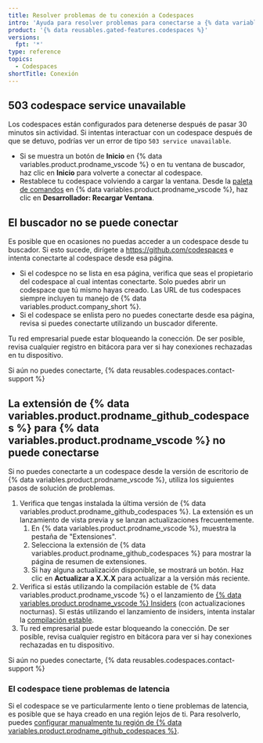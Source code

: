 ```yaml
---
title: Resolver problemas de tu conexión a Codespaces
intro: 'Ayuda para resolver problemas para conectarse a {% data variables.product.prodname_codespaces %}.'
product: '{% data reusables.gated-features.codespaces %}'
versions:
  fpt: '*'
type: reference
topics:
  - Codespaces
shortTitle: Conexión
---
```


## 503 codespace service unavailable

Los codespaces están configurados para detenerse después de pasar 30 minutos sin actividad. Si intentas interactuar con un codespace después de que se detuvo, podrías ver un error de tipo `503 service unavailable`.

- Si se muestra un botón de **Inicio** en {% data variables.product.prodname_vscode %} o en tu ventana de buscador, haz clic en **Inicio** para volverte a conectar al codespace.
- Restablece tu codespace volviendo a cargar la ventana. Desde la [paleta de comandos](/codespaces/codespaces-reference/using-the-command-palette-in-codespaces#accessing-the-command-palette) en {% data variables.product.prodname_vscode %}, haz clic en **Desarrollador: Recargar Ventana**.

## El buscador no se puede conectar

Es posible que en ocasiones no puedas acceder a un codespace desde tu buscador. Si esto sucede, dirígete a https://github.com/codespaces e intenta conectarte al codespace desde esa página.

  - Si el codespce no se lista en esa página, verifica que seas el propietario del codespace al cual intentas conectarte. Solo puedes abrir un codespace que tú mismo hayas creado. Las URL de tus codespaces siempre incluyen tu manejo de {% data variables.product.company_short %}.
  - Si el codespace se enlista pero no puedes conectarte desde esa página, revisa si puedes conectarte utilizando un buscador diferente.

Tu red empresarial puede estar bloqueando la conección. De ser posible, revisa cualquier registro en bitácora para ver si hay conexiones rechazadas en tu dispositivo.

Si aún no puedes conectarte, {% data reusables.codespaces.contact-support %}

## La extensión de {% data variables.product.prodname_github_codespaces %} para {% data variables.product.prodname_vscode %} no puede conectarse

Si no puedes conectarte a un codespace desde la versión de escritorio de {% data variables.product.prodname_vscode %}, utiliza los siguientes pasos de solución de problemas.

1. Verifica que tengas instalada la última versión de {% data variables.product.prodname_github_codespaces %}. La extensión es un lanzamiento de vista previa y se lanzan actualizaciones frecuentemente.
   1. En {% data variables.product.prodname_vscode %}, muestra la pestaña de "Extensiones".
   2. Selecciona la extensión de {% data variables.product.prodname_github_codespaces %} para mostrar la página de resumen de extensiones.
   3. Si hay alguna actualización disponible, se mostrará un botón. Haz clic en **Actualizar a X.X.X** para actualizar a la versión más reciente.
2. Verifica si estás utilizando la compilación estable de {% data variables.product.prodname_vscode %} o el lanzamiento de [{% data variables.product.prodname_vscode %} Insiders](https://code.visualstudio.com/insiders/) (con actualizaciones nocturnas). Si estás utilizando el lanzamiento de insiders, intenta instalar la [compilación estable](https://code.visualstudio.com/).
3. Tu red empresarial puede estar bloqueando la conección. De ser posible, revisa cualquier registro en bitácora para ver si hay conexiones rechazadas en tu dispositivo.

Si aún no puedes conectarte, {% data reusables.codespaces.contact-support %}

### El codespace tiene problemas de latencia

Si el codespace se ve particularmente lento o tiene problemas de latencia, es posible que se haya creado en una región lejos de ti. Para resolverlo, puedes [configurar manualmente tu región de {% data variables.product.prodname_github_codespaces %}](/codespaces/managing-your-codespaces/setting-your-default-region-for-codespaces).
